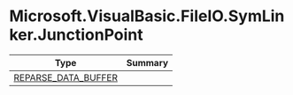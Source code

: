 ﻿
# Microsoft.VisualBasic.FileIO.SymLinker.JunctionPoint

|Type|Summary|
|----|-------|
|<a href="#" onClick="load('/docs/Microsoft.VisualBasic.FileIO.SymLinker.JunctionPoint/REPARSE_DATA_BUFFER.md')">REPARSE_DATA_BUFFER</a>||

